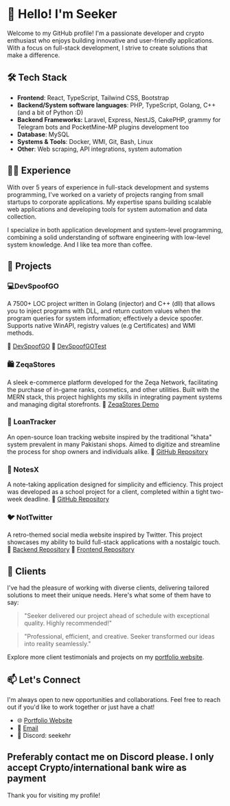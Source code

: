 # 👋 Hello! I'm Seeker

Welcome to my GitHub profile! I'm a passionate developer and crypto enthusiast who enjoys building innovative and user-friendly applications. With a focus on full-stack development, I strive to create solutions that make a difference.

## 🛠️ Tech Stack

- **Frontend**: React, TypeScript, Tailwind CSS, Bootstrap
- **Backend/System software languages**: PHP, TypeScript, Golang, C++ (and a bit of Python :D)
- **Backend Frameworks:** Laravel, Express, NestJS, CakePHP, grammy for Telegram bots and PocketMine-MP plugins development too
- **Database**: MySQL
- **Systems & Tools**: Docker, WMI, Git, Bash, Linux
- **Other**: Web scraping, API integrations, system automation

## 🧑‍💼 Experience

With over 5 years of experience in full-stack development and systems programming, I've worked on a variety of projects ranging from small startups to corporate applications. My expertise spans building scalable web applications and developing tools for system automation and data collection.

I specialize in both application development and system-level programming, combining a solid understanding of software engineering with low-level system knowledge. And I like tea more than coffee. 

## 🚀 Projects

### 💻DevSpoofGO
A 7500+ LOC project written in Golang (injector) and C++ (dll) that allows you to inject programs with DLL, and return custom values when the program queries for system information; effectively a device spoofer. Supports native WinAPI, registry values (e.g Certificates) and WMI methods.

🔗 [DevSpoofGO](https://github.com/seekehr/DevSpoofGO)
🔗 [DevSpoofGOTest](https://github.com/seekehr/DevSpoofGOTest)

### 🛍️ ZeqaStores
A sleek e-commerce platform developed for the Zeqa Network, facilitating the purchase of in-game ranks, cosmetics, and other utilities. Built with the MERN stack, this project highlights my skills in integrating payment systems and managing digital storefronts.
🔗 [ZeqaStores Demo](https://youtu.be/SAvNmzm9Q64?si=YlYbZTYCVNIMiwgd)

### 🧾 LoanTracker
An open-source loan tracking website inspired by the traditional "khata" system prevalent in many Pakistani shops. Aimed to digitize and streamline the process for shop owners and individuals alike.
🔗 [GitHub Repository](https://github.com/seekehr/LoanTracker)

### 📝 NotesX
A note-taking application designed for simplicity and efficiency. This project was developed as a school project for a client, completed within a tight two-week deadline.
🔗 [GitHub Repository](https://github.com/seekehr/NotesX)

### 🐦 NotTwitter
A retro-themed social media website inspired by Twitter. This project showcases my ability to build full-stack applications with a nostalgic touch.
🔗 [Backend Repository](https://github.com/seekehr/NotTwitter)
🔗 [Frontend Repository](https://github.com/seekehr/NotTwitterFront)

## 🤝 Clients

I've had the pleasure of working with diverse clients, delivering tailored solutions to meet their unique needs. Here's what some of them have to say:

> "Seeker delivered our project ahead of schedule with exceptional quality. Highly recommended!"

> "Professional, efficient, and creative. Seeker transformed our ideas into reality seamlessly."

Explore more client testimonials and projects on my [portfolio website](https://seekehr.github.io/clients.html).

## 📫 Let's Connect

I'm always open to new opportunities and collaborations. Feel free to reach out if you'd like to work together or just have a chat!

- 🌐 [Portfolio Website](https://seekehr.github.io)
- 📧 [Email](mailto:grouchyseeker@gmail.com)
- 💼 Discord: seekehr

**Preferably contact me on Discord please. I only accept Crypto/international bank wire as payment**
---

Thank you for visiting my profile!
